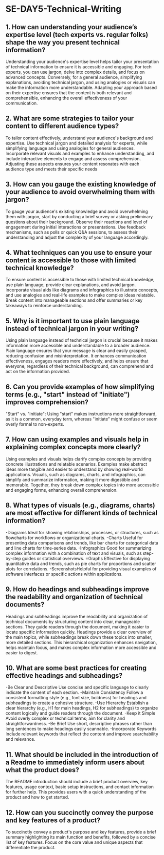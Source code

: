# SE-DAY5-Technical-Writing
## 1. How can understanding your audience’s expertise level (tech experts vs. regular folks) shape the way you present technical information?
Understanding your audience's expertise level helps tailor your presentation of technical information to ensure it is accessible and engaging. For tech experts, you can use jargon, delve into complex details, and focus on advanced concepts. Conversely, for a general audience, simplifying explanations, avoiding technical jargon, and using analogies or visuals can make the information more understandable. Adapting your approach based on their expertise ensures that the content is both relevant and comprehensible, enhancing the overall effectiveness of your communication.

## 2. What are some strategies to tailor your content to different audience types?
To tailor content effectively, understand your audience's background and expertise. Use technical jargon and detailed analysis for experts, while simplifying language and using analogies for general audiences. Incorporate relevant visuals and examples to enhance understanding, and include interactive elements to engage and assess comprehension. Adjusting these aspects ensures your content resonates with each audience type and meets their specific needs

## 3. How can you gauge the existing knowledge of your audience to avoid overwhelming them with jargon?
To gauge your audience's existing knowledge and avoid overwhelming them with jargon, start by conducting a brief survey or asking preliminary questions about their background. Observe their reactions and level of engagement during initial interactions or presentations. Use feedback mechanisms, such as polls or quick Q&A sessions, to assess their understanding and adjust the complexity of your language accordingly.

## 4. What techniques can you use to ensure your content is accessible to those with limited technical knowledge?
To ensure content is accessible to those with limited technical knowledge, use plain language, provide clear explanations, and avoid jargon. Incorporate visual aids like diagrams and infographics to illustrate concepts, and use analogies and real-life examples to make complex ideas relatable. Break content into manageable sections and offer summaries or key takeaways to reinforce understanding.

## 5. Why is it important to use plain language instead of technical jargon in your writing?
Using plain language instead of technical jargon is crucial because it makes information more accessible and understandable to a broader audience. Plain language ensures that your message is clear and easily grasped, reducing confusion and misinterpretation. It enhances communication effectiveness, engages readers more effectively, and helps ensure that everyone, regardless of their technical background, can comprehend and act on the information provided.
## 6. Can you provide examples of how simplifying terms (e.g., "start" instead of "initiate") improves comprehension?
"Start" vs. "Initiate": Using "start" makes instructions more straightforward, as it is a common, everyday term, whereas "initiate" might confuse or seem overly formal to non-experts.

## 7. How can using examples and visuals help in explaining complex concepts more clearly?
Using examples and visuals helps clarify complex concepts by providing concrete illustrations and relatable scenarios. Examples make abstract ideas more tangible and easier to understand by showing real-world applications. Visuals, such as diagrams, charts, and infographics, can simplify and summarize information, making it more digestible and memorable. Together, they break down complex topics into more accessible and engaging forms, enhancing overall comprehension.

## 8. What types of visuals (e.g., diagrams, charts) are most effective for different kinds of technical information?
-Diagrams Ideal for showing relationships, processes, or structures, such as flowcharts for workflows or organizational charts.
-Charts Useful for presenting data comparisons and trends, like bar charts for categorical data and line charts for time-series data.
-Infographics Good for summarizing complex information with a combination of text and visuals, such as step-by-step guides or statistical overviews.
=Graphs Effective for displaying quantitative data and trends, such as pie charts for proportions and scatter plots for correlations.
-ScreenshotsHelpful for providing visual examples of software interfaces or specific actions within applications.

## 9. How do headings and subheadings improve the readability and organization of technical documents?
Headings and subheadings improve the readability and organization of technical documents by structuring content into clear, manageable sections. They guide readers through the document, making it easier to locate specific information quickly. Headings provide a clear overview of the main topics, while subheadings break down these topics into smaller, more detailed sections. This hierarchical organization enhances navigation, helps maintain focus, and makes complex information more accessible and easier to digest.

## 10. What are some best practices for creating effective headings and subheadings?
-Be Clear and Descriptive Use concise and specific language to clearly indicate the content of each section.
-Maintain Consistency Follow a consistent formatting style (e.g., font size, boldness) for headings and subheadings to create a cohesive structure.
-Use Hierarchy Establish a clear hierarchy (e.g., H1 for main headings, H2 for subheadings) to organize content logically and guide readers through the document.
-Keep it Simple Avoid overly complex or technical terms; aim for clarity and straightforwardness.
-Be Brief Use short, descriptive phrases rather than long sentences to make headings easily scannable.
-Incorporate Keywords Include relevant keywords that reflect the content and improve searchability and relevance.

## 11. What should be included in the introduction of a Readme to immediately inform users about what the product does?
The README introduction should include a brief product overview, key features, usage context, basic setup instructions, and contact information for further help. This provides users with a quick understanding of the product and how to get started.

## 12. How can you succinctly convey the purpose and key features of a product?
To succinctly convey a product's purpose and key features, provide a brief summary highlighting its main function and benefits, followed by a concise list of key features. Focus on the core value and unique aspects that differentiate the product.
